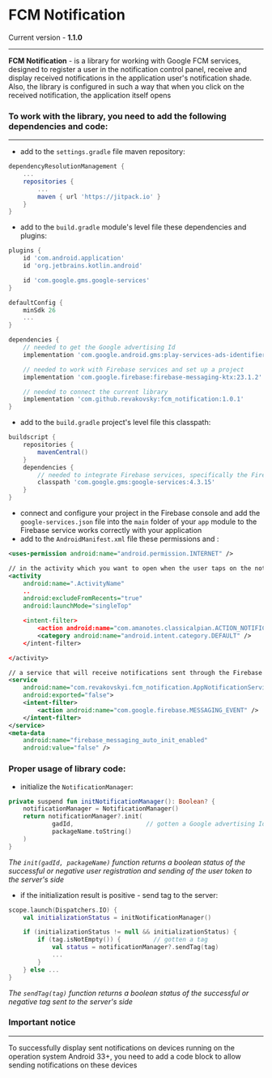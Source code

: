 # FCM Notification

Current version - **1.1.0**

---

**FCM Notification** - is a library for working with Google FCM services, designed to register a user
in the notification control panel, receive and display received notifications in the application
user's notification shade.
Also, the library is configured in such a way that when you click on the received notification, the
application itself opens

### To work with the library, you need to add the following dependencies and code:

---

- add to the `settings.gradle` file maven repository:

```groovy
dependencyResolutionManagement {
    ...
    repositories {
        ...
        maven { url 'https://jitpack.io' }
    }
}
```

- add to the `build.gradle` module's level file these dependencies and plugins:

```groovy
plugins {
    id 'com.android.application'
    id 'org.jetbrains.kotlin.android'

    id 'com.google.gms.google-services'
}

defaultConfig {
    minSdk 26
    ...
}

dependencies {
    // needed to get the Google advertising Id
    implementation 'com.google.android.gms:play-services-ads-identifier:18.0.1'

    // needed to work with Firebase services and set up a project
    implementation 'com.google.firebase:firebase-messaging-ktx:23.1.2'

    // needed to connect the current library
    implementation 'com.github.revakovsky:fcm_notification:1.0.1'
}
```

- add to the `build.gradle` project's level file this classpath:

```groovy
buildscript {
    repositories {
        mavenCentral()
    }
    dependencies {
        // needed to integrate Firebase services, specifically the Firebase Gradle plugin
        classpath 'com.google.gms:google-services:4.3.15'
    }
}
```

- connect and configure your project in the Firebase console and add the `google-services.json` file into
  the `main` folder of your `app` module to the Firebase service works correctly with your application
- add to the `AndroidManifest.xml` file these permissions and :

```xml
<uses-permission android:name="android.permission.INTERNET" />

// in the activity which you want to open when the user taps on the notification
<activity
    android:name=".ActivityName"
    ..
    android:excludeFromRecents="true"
    android:launchMode="singleTop"

    <intent-filter>
        <action android:name="com.amanotes.classicalpian.ACTION_NOTIFICATION_CLICK" />
        <category android:name="android.intent.category.DEFAULT" />
    </intent-filter>

</activity>

// a service that will receive notifications sent through the Firebase console
<service
    android:name="com.revakovskyi.fcm_notification.AppNotificationService"
    android:exported="false">
    <intent-filter>
        <action android:name="com.google.firebase.MESSAGING_EVENT" />
    </intent-filter>
</service>
<meta-data
    android:name="firebase_messaging_auto_init_enabled"
    android:value="false" />
```

### Proper usage of library code:

- initialize the `NotificationManager`:

```kotlin
private suspend fun initNotificationManager(): Boolean? {
    notificationManager = NotificationManager()
    return notificationManager?.init(
            gadId,                    // gotten a Google advertising Id
            packageName.toString()
    )
}
```

*The `init(gadId, packageName)` function returns a boolean status of the successful or negative user
registration and sending of the user token to the server's side*

- if the initialization result is positive - send tag to the server:

```kotlin
scope.launch(Dispatchers.IO) {
    val initializationStatus = initNotificationManager()

    if (initializationStatus != null && initializationStatus) {
        if (tag.isNotEmpty()) {         // gotten a tag
            val status = notificationManager?.sendTag(tag)
            ...
        }
    } else ...
}
```

*The `sendTag(tag)` function returns a boolean status of the successful or negative tag sent to
the server's side*

### Important notice

---

To successfully display sent notifications on devices running on the operation system Android 33+, 
you need to add a code block to allow sending notifications on these devices
